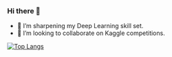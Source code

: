 ### Hi there 👋

<!--
**ruch798/ruch798** is a ✨ _special_ ✨ repository because its `README.md` (this file) appears on your GitHub profile.
-->

<!-- - 🔭 I’m currently working on Periocular Recognition. -->
- 🌱 I’m sharpening my Deep Learning skill set.
- 👯 I’m looking to collaborate on Kaggle competitions.

[![Top Langs](https://github-readme-stats.vercel.app/api/top-langs/?username=ruch798&layout=compact)](https://github.com/anuraghazra/github-readme-stats)

<!-- ![Ruchi's github stats](https://github-readme-stats.vercel.app/api?username=ruch798&show_icons=true&hide=contribs,issues)
